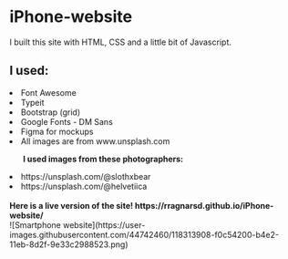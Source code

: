 # iPhone-website

I built this site with HTML, CSS and a little bit of Javascript.<br>

## I used:
<li>Font Awesome</li>
<li>Typeit</li>
<li>Bootstrap (grid)</li>
<li>Google Fonts - DM Sans</li>
<li>Figma for mockups</li>
<li>All images are from www.unsplash.com</li>
<ul><strong>I used images from these photographers:</strong></ul>
  <li>https://unsplash.com/@slothxbear</li>
  <li>https://unsplash.com/@helvetiica</li>
<br>
<strong>Here is a live version of the site! https://rragnarsd.github.io/iPhone-website/</strong><br>
![Smartphone website](https://user-images.githubusercontent.com/44742460/118313908-f0c54200-b4e2-11eb-8d2f-9e33c2988523.png)
